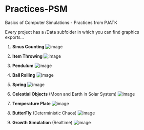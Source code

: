 # Practices-PSM
Basics of Computer Simulations - Practices from PJATK 

Every project has a /Data subfolder in which you can find graphics exports...

1) **Sinus Counting**
![image](https://github.com/LaneyBlack/Practices-PSM/assets/44290162/5fc54aad-c8e1-43d8-a9d3-ea928d50e2d6)

2) **Item Throwing**
![image](https://github.com/LaneyBlack/Practices-PSM/assets/44290162/5bf9e430-570f-44f0-a379-30eb9d0738c0)

3) **Pendulum**
![image](https://github.com/LaneyBlack/Practices-PSM/assets/44290162/0c4c4928-1393-4196-a937-16cda7a688b3)

4) **Ball Rolling**
![image](https://github.com/LaneyBlack/Practices-PSM/assets/44290162/c5012f2c-323f-4e72-9dea-519be207ae07)

5) **Spring**
![image](https://github.com/LaneyBlack/Practices-PSM/assets/44290162/f86c2707-ecaf-4f20-9e72-76b1e1804364)

6) **Celestial Objects** (Moon and Earth in Solar System)
![image](https://github.com/LaneyBlack/Practices-PSM/assets/44290162/af70d6ed-4252-4da0-a660-7df0dfaba85f)

7) **Temperature Plate**
![image](https://github.com/LaneyBlack/Practices-PSM/assets/44290162/43697885-cdd5-4d0a-9ae8-ffee347e06c7)

8) **ButterFly** (Deterministic Chaos)
![image](https://github.com/LaneyBlack/Practices-PSM/assets/44290162/239493a5-03ae-4bfd-8876-4b2ad2efd1b9)

9) **Growth Simulation** (Realtime)
![image](https://github.com/LaneyBlack/Practices-PSM/assets/44290162/d31cb88a-7e1d-468b-8486-c0534872e805)
